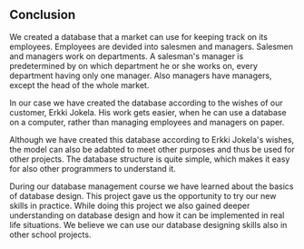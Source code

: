Conclusion
--------------

We created a database that a market can use for keeping track on its employees. Employees are devided into salesmen and managers. Salesmen and managers work on departments. A salesman's manager is predetermined by on which department he or she works on, every department having only one manager. Also managers have managers, except the head of the whole market. 

In our case we have created the database according to the wishes of our customer, Erkki Jokela. His work gets easier, when he can use a database on a computer, rather than managing employees and managers on paper.

Although we have created this database according to Erkki Jokela's wishes, the model can also be adabted to meet other purposes and thus be used for other projects. The database structure is quite simple, which makes it easy for also other programmers to understand it.

During our database management course we have learned about the basics of database design. This project gave us the opportunity to try our new skills in practice. While doing this project we also gained deeper understanding on database design and how it can be implemented in real life situations. We believe we can use our database designing skills also in other school projects.
